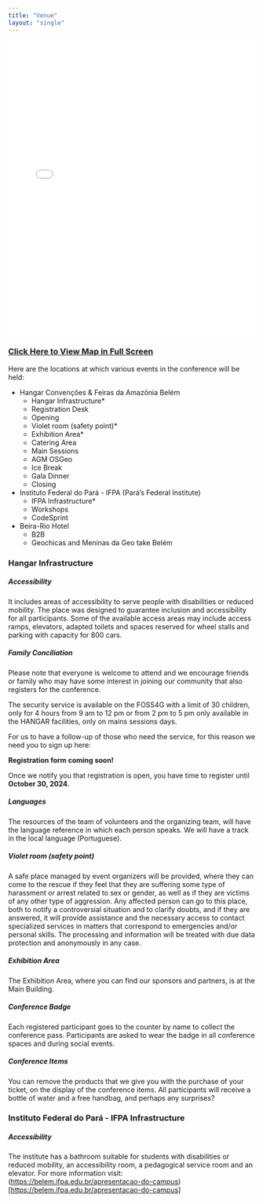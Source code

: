 ```yaml
---
title: "Venue"
layout: "single"
---
```


<iframe width="100%" height="600px" frameborder="0" allowfullscreen allow="geolocation" src="//umap.openstreetmap.fr/pt-br/map/foss4g-2024_1036152?scaleControl=false&miniMap=false&scrollWheelZoom=false&zoomControl=true&editMode=disabled&moreControl=true&searchControl=null&tilelayersControl=null&embedControl=null&datalayersControl=false&onLoadPanel=databrowser&captionBar=false&captionMenus=true"></iframe>

### <a href="//umap.openstreetmap.fr/pt-br/map/foss4g-2024_1036152?scaleControl=false&miniMap=false&scrollWheelZoom=true&zoomControl=true&editMode=disabled&moreControl=true&searchControl=null&tilelayersControl=null&embedControl=null&datalayersControl=true&onLoadPanel=databrowser&captionBar=false&captionMenus=true">Click Here to View Map in Full Screen</a></p>

Here are the locations at which various events in the conference will be held:

- Hangar Convenções & Feiras da Amazônia Belém
  - Hangar Infrastructure*
  - Registration Desk
  - Opening 
  - Violet room (safety point)*
  - Exhibition Area*
  - Catering Area 
  - Main Sessions
  - AGM OSGeo
  - Ice Break
  - Gala Dinner
  - Closing
- Instituto Federal do Pará - IFPA (Pará’s Federal Institute)
  - IFPA Infrastructure*
  - Workshops 
  - CodeSprint 
- Beira-Rio Hotel
  - B2B
  - Geochicas and Meninas da Geo take Belém

### Hangar Infrastructure

##### Accessibility
It includes areas of accessibility to serve people with disabilities or reduced mobility. The place was designed to guarantee inclusion and accessibility for all participants. Some of the available access areas may include access ramps, elevators, adapted toilets and spaces reserved for wheel stalls and parking with capacity for 800 cars.

##### Family Conciliation
Please note that everyone is welcome to attend and we encourage friends or family who may have some interest in joining our community that also registers for the conference.

The security service is available on the FOSS4G with a limit of 30 children, only for 4 hours from 9 am to 12 pm or from 2 pm to 5 pm only available in the HANGAR facilities, only on mains sessions days.

For us to have a follow-up of those who need the service, for this reason we need you to sign up here:

**Registration form coming soon!**

Once we notify you that registration is open, you have time to register until **October 30, 2024**.

##### Languages
The resources of the team of volunteers and the organizing team, will have the language reference in which each person speaks.
We will have a track in the local language (Portuguese).

##### Violet room (safety point)
A safe place managed by event organizers will be provided, where they can come to the rescue if they feel that they are suffering some type of harassment or arrest related to sex or gender, as well as if they are victims of any other type of aggression. Any affected person can go to this place, both to notify a controversial situation and to clarify doubts, and if they are answered, it will provide assistance and the necessary access to contact specialized services in matters that correspond to emergencies and/or personal skills.
The processing and information will be treated with due data protection and anonymously in any case.

##### Exhibition Area
The Exhibition Area, where you can find our sponsors and partners, is at the Main Building.

##### Conference Badge
Each registered participant goes to the counter by name to collect the conference pass. Participants are asked to wear the badge in all conference spaces and during social events.

##### Conference Items
You can remove the products that we give you with the purchase of your ticket, on the display of the conference items. All participants will receive a bottle of water and a free handbag, and perhaps any surprises?

### Instituto Federal do Pará - IFPA Infrastructure

##### Accessibility

The institute has a bathroom suitable for students with disabilities or reduced mobility, an accessibility room, a pedagogical service room and an elevator. For more information visit: (https://belem.ifpa.edu.br/apresentacao-do-campus)[https://belem.ifpa.edu.br/apresentacao-do-campus]